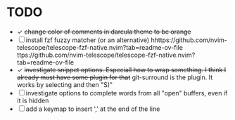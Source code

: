 # TODO
- ✓ ~~change color of comments in darcula theme to be orange~~
- ☐ install fzf fuzzy matcher (or an alternative) hhttps://github.com/nvim-telescope/telescope-fzf-native.nvim?tab=readme-ov-file
ttps://github.com/nvim-telescope/telescope-fzf-native.nvim?tab=readme-ov-file
- ✓ ~~investigate snippet options. Especiall how to wrap something. I think I already must have some plugin for that~~
    git-surround is the plugin. It works by selecting and then "S)"
- ☐ investigate options to complete words from all "open" buffers, even if it is hidden
- ☐ add a keymap to insert ',' at the end of the line
